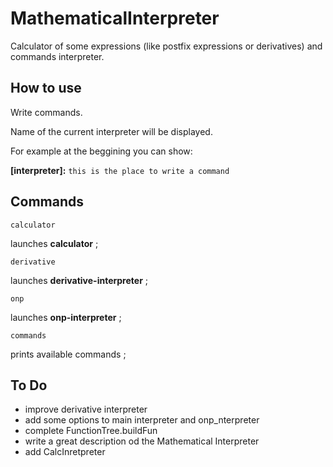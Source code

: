 # MathematicalInterpreter
Calculator of some expressions (like postfix expressions or derivatives) and commands interpreter.

## How to use
Write commands. 

Name of the current interpreter will be displayed.

For example at the beggining you can show:

**[interpreter]:** `this is the place to write a command`


## Commands
```
calculator
```
launches **calculator** ; 
```
derivative
```
launches **derivative-interpreter** ;
```
onp
```
launches **onp-interpreter** ;
```
commands
```
prints available commands ;

## To Do
- improve derivative interpreter
- add some options to main interpreter and onp_nterpreter
- complete FunctionTree.buildFun
- write a great description od the Mathematical Interpreter
- add CalcInretpreter
